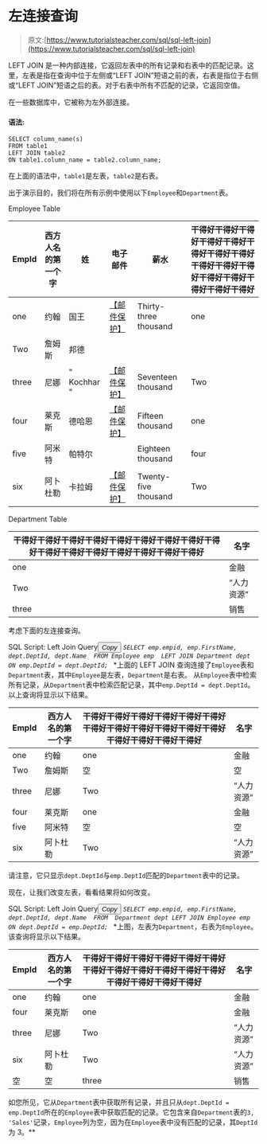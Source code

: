 # 左连接查询

> 原文:[https://www.tutorialsteacher.com/sql/sql-left-join](https://www.tutorialsteacher.com/sql/sql-left-join)

LEFT JOIN 是一种内部连接，它返回左表中的所有记录和右表中的匹配记录。这里，左表是指在查询中位于左侧或“LEFT JOIN”短语之前的表，右表是指位于右侧或“LEFT JOIN”短语之后的表。对于右表中所有不匹配的记录，它返回空值。

在一些数据库中，它被称为左外部连接。

#### 语法:

```
SELECT column_name(s)
FROM table1
LEFT JOIN table2
ON table1.column_name = table2.column_name; 
```

在上面的语法中，`table1`是左表，`table2`是右表。

出于演示目的，我们将在所有示例中使用以下`Employee`和`Department`表。

Employee Table

| EmpId | 西方人名的第一个字 | 姓 | 电子邮件 | 薪水 | 干得好干得好干得好干得好干得好干得好干得好干得好干得好干得好干得好干得好干得好干得好干得好干得好 |
| --- | --- | --- | --- | --- | --- |
| one | 约翰 | 国王 | [【邮件保护】](/cdn-cgi/l/email-protection) | Thirty-three thousand | one |
| Two | 詹姆斯 | 邦德 |  |  |  |
| three | 尼娜 | " Kochhar " | [【邮件保护】](/cdn-cgi/l/email-protection) | Seventeen thousand | Two |
| four | 莱克斯 | 德哈恩 | [【邮件保护】](/cdn-cgi/l/email-protection) | Fifteen thousand | one |
| five | 阿米特 | 帕特尔 |  | Eighteen thousand | four |
| six | 阿卜杜勒 | 卡拉姆 | [【邮件保护】](/cdn-cgi/l/email-protection) | Twenty-five thousand | Two |

Department Table

| 干得好干得好干得好干得好干得好干得好干得好干得好干得好干得好干得好干得好干得好干得好干得好干得好 | 名字 |
| --- | --- |
| one | 金融 |
| Two | “人力资源” |
| three | 销售 |

考虑下面的左连接查询。

SQL Script: Left Join Query<button class="copy-btn pull-right" title="Copy example code">*Copy*</button> *```
SELECT emp.empid, emp.FirstName, dept.DeptId, dept.Name 
FROM Employee emp 
LEFT JOIN Department dept
ON emp.DeptId = dept.DeptId; 
```*  *上面的 LEFT JOIN 查询连接了`Employee`表和`Department`表，其中`Employee`是左表，`Department`是右表。 从`Employee`表中检索所有记录，从`Department`表中检索匹配记录，其中`emp.DeptId = dept.DeptId`。 以上查询将显示以下结果。

| EmpId | 西方人名的第一个字 | 干得好干得好干得好干得好干得好干得好干得好干得好干得好干得好干得好干得好干得好干得好干得好干得好 | 名字 |
| --- | --- | --- | --- |
| one | 约翰 | one | 金融 |
| Two | 詹姆斯 | 空 | 空 |
| three | 尼娜 | Two | “人力资源” |
| four | 莱克斯 | one | 金融 |
| five | 阿米特 | 空 | 空 |
| six | 阿卜杜勒 | Two | “人力资源” |

请注意，它只显示`dept.DeptId`与`emp.DeptId`匹配的`Department`表中的记录。

现在，让我们改变左表，看看结果将如何改变。

SQL Script: Left Join Query<button class="copy-btn pull-right" title="Copy example code">*Copy*</button> *```
SELECT emp.empid, emp.FirstName, dept.DeptId, dept.Name 
FROM  Department dept
LEFT JOIN Employee emp 
ON dept.DeptId = emp.DeptId; 
```*  *上图，左表为`Department`，右表为`Employee`。该查询将显示以下结果。

| EmpId | 西方人名的第一个字 | 干得好干得好干得好干得好干得好干得好干得好干得好干得好干得好干得好干得好干得好干得好干得好干得好 | 名字 |
| --- | --- | --- | --- |
| one | 约翰 | one | 金融 |
| four | 莱克斯 | one | 金融 |
| three | 尼娜 | Two | “人力资源” |
| six | 阿卜杜勒 | Two | “人力资源” |
| 空 | 空 | three | 销售 |

如您所见，它从`Department`表中获取所有记录，并且只从`dept.DeptId = emp.DeptId`所在的`Employee`表中获取匹配的记录。它包含来自`Department`表的`3, 'Sales'`记录，`Employee`列为空，因为在`Employee`表中没有匹配的记录，其`DeptId`为 3。**